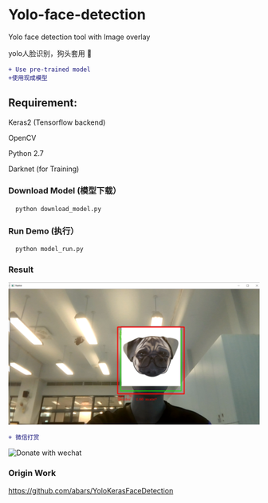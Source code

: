 # Yolo-face-detection

Yolo face detection tool with Image overlay

yolo人脸识别，狗头套用 🐶

```diff
+ Use pre-trained model
+使用现成模型
```
## Requirement:

Keras2 (Tensorflow backend)

OpenCV

Python 2.7

Darknet (for Training)

### Download Model (模型下载）
```python
  python download_model.py
```

### Run Demo (执行）
```python
  python model_run.py
```

### Result 
<img src="https://github.com/lau1944/Yolo-face-detection/blob/master/mlimage.png"/>


```diff
+ 微信打赏
```
<img src="https://github.com/lau1944/Promotion-App/blob/master/wechat.png" alt="Donate with wechat" width="300"/>


### Origin Work
https://github.com/abars/YoloKerasFaceDetection

